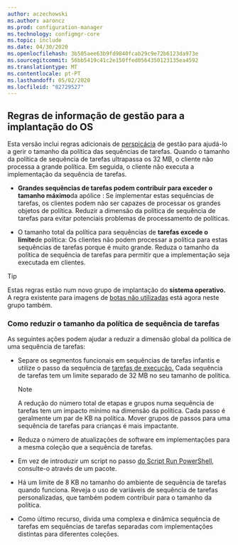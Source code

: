 ```yaml
---
author: aczechowski
ms.author: aaroncz
ms.prod: configuration-manager
ms.technology: configmgr-core
ms.topic: include
ms.date: 04/30/2020
ms.openlocfilehash: 3b505aee63b9fd9840fcab29c9e72b6123da973e
ms.sourcegitcommit: 56bb5419c41c2e150ffed0564350123135ea4592
ms.translationtype: MT
ms.contentlocale: pt-PT
ms.lasthandoff: 05/02/2020
ms.locfileid: "82729527"
---
```

## <a name="management-insight-rules-for-os-deployment"></a><a name="bkmk_osdmi"></a>Regras de informação de gestão para a implantação do OS

<!--6982275-->

Esta versão inclui regras adicionais de [perspicácia](../../../../servers/manage/management-insights.md) de gestão para ajudá-lo a gerir o tamanho da política das sequências de tarefas. Quando o tamanho da política de sequência de tarefas ultrapassa os 32 MB, o cliente não processa a grande política. Em seguida, o cliente não executa a implementação da sequência de tarefas.

- **Grandes sequências de tarefas podem contribuir para exceder o tamanho máximo**da apólice : Se implementar estas sequências de tarefas, os clientes podem não ser capazes de processar os grandes objetos de política. Reduzir a dimensão da política de sequência de tarefas para evitar potenciais problemas de processamento de políticas.

- O tamanho total da política para sequências de **tarefas excede o limite**de política: Os clientes não podem processar a política para estas sequências de tarefas porque é muito grande. Reduza o tamanho da política de sequência de tarefas para permitir que a implementação seja executada em clientes.

> [!TIP]
> Estas regras estão num novo grupo de implantação do **sistema operativo.** A regra existente para imagens de [botas não utilizadas](../../../../servers/manage/management-insights.md#proactive-maintenance) está agora neste grupo também.

### <a name="how-to-reduce-the-size-of-task-sequence-policy"></a>Como reduzir o tamanho da política de sequência de tarefas

As seguintes ações podem ajudar a reduzir a dimensão global da política de uma sequência de tarefas:

- Separe os segmentos funcionais em sequências de tarefas infantis e utilize o passo da sequência de [tarefas de execução.](../../../../../osd/understand/task-sequence-steps.md#child-task-sequence) Cada sequência de tarefas tem um limite separado de 32 MB no seu tamanho de política.

    > [!NOTE]
    > A redução do número total de etapas e grupos numa sequência de tarefas tem um impacto mínimo na dimensão da política. Cada passo é geralmente um par de KB na política. Mover grupos de passos para uma sequência de tarefas para crianças é mais impactante.

- Reduza o número de atualizações de software em implementações para a mesma coleção que a sequência de tarefas.

- Em vez de introduzir um script no passo [do Script Run PowerShell,](../../../../../osd/understand/task-sequence-steps.md#BKMK_RunPowerShellScript) consulte-o através de um pacote.

- Há um limite de 8 KB no tamanho do ambiente de sequência de tarefas quando funciona. Reveja o uso de variáveis de sequência de tarefas personalizadas, que também podem contribuir para o tamanho da política.

- Como último recurso, divida uma complexa e dinâmica sequência de tarefas em sequências de tarefas separadas com implementações distintas para diferentes coleções.
